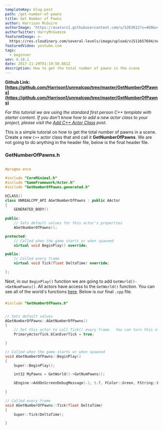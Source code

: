 ```yaml
---
templateKey: blog-post
path: /get-number-of-pawns
title: Get Number of Pawns
author: Harrison McGuire
authorImage: 'https://avatars1.githubusercontent.com/u/5263612?s=460&v=4'
authorTwitter: HarryMcGueeze
featuredImage: >-
  https://res.cloudinary.com/several-levels/image/upload/v1511657694/number-of-pawns_jfgiae.jpg
featuredVideo: youtube.com
tags:
  - beginner
uev: 4.18.1
date: 2017-11-29T01:19:50.861Z
description: How to get the total number of pawns in the scene
---
```

**Github Link: [https://github.com/Harrison1/unrealcpp/tree/master/GetNumberOfPawns](https://github.com/Harrison1/unrealcpp/tree/master/GetNumberOfPawns)**

*For this tutorial we are using the standard first person C++ template with starter content. If you don't know how to add a new actor class to your project, please visit the [Add C++ Actor Class](/add-actor-class) post.*

This is a simple tutorial on how to get the total number of pawns in a scene. Create a new `C++` actor class that and call it **GetNumberOfPawns**. We are not going to do anything in the header file, below is the final header file.

### GetNumberOfPawns.h
```cpp

#pragma once

#include "CoreMinimal.h"
#include "GameFramework/Actor.h"
#include "GetNumberOfPawns.generated.h"

UCLASS()
class UNREALCPP_API AGetNumberOfPawns : public AActor
{
	GENERATED_BODY()
	
public:	
	// Sets default values for this actor's properties
	AGetNumberOfPawns();

protected:
	// Called when the game starts or when spawned
	virtual void BeginPlay() override;

public:	
	// Called every frame
	virtual void Tick(float DeltaTime) override;

};
```

Next, in our `BeginPlay()` function we are going to add `GetWorld()->GetNumPawns()`. All actors have access to the `GetWorld()` function. You can see all of the world's functions [here](https://docs.unrealengine.com/latest/INT/API/Runtime/Engine/Engine/UWorld/index.html). Below is our final `.cpp` file.

### 
```cpp
#include "GetNumberOfPawns.h"


// Sets default values
AGetNumberOfPawns::AGetNumberOfPawns()
{
 	// Set this actor to call Tick() every frame.  You can turn this off to improve performance if you don't need it.
	PrimaryActorTick.bCanEverTick = true;

}

// Called when the game starts or when spawned
void AGetNumberOfPawns::BeginPlay()
{
	Super::BeginPlay();

	int32 MyPawns = GetWorld()->GetNumPawns();

	GEngine->AddOnScreenDebugMessage(-1, 5.f, FColor::Green, FString::Printf(TEXT("Number of Pawns: %d"), MyPawns));
	
}

// Called every frame
void AGetNumberOfPawns::Tick(float DeltaTime)
{
	Super::Tick(DeltaTime);

}
``` 
